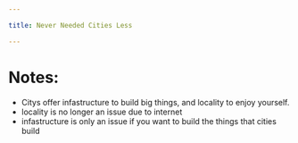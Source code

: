 ```yaml
---

title: Never Needed Cities Less

---
```


# Notes:
+ Citys offer infastructure to build big things, and locality to enjoy yourself.
+ locality is no longer an issue due to internet
+ infastructure is only an issue if you want to build the things that cities build

